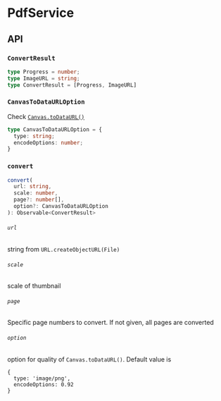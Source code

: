 # PdfService

## API
### `ConvertResult`
```typescript
type Progress = number;
type ImageURL = string;
type ConvertResult = [Progress, ImageURL]
```

### `CanvasToDataURLOption`
Check [`Canvas.toDataURL()`](https://developer.mozilla.org/en-US/docs/Web/API/HTMLCanvasElement/toDataURL)
```typescript
type CanvasToDataURLOption = {
  type: string;
  encodeOptions: number;
}
```
### `convert`
```typescript
convert(
  url: string,
  scale: number, 
  page?: number[],
  option?: CanvasToDataURLOption
): Observable<ConvertResult>
```
###### `url`
string from `URL.createObjectURL(File)`

###### `scale`
scale of thumbnail

###### `page`
Specific page numbers to convert. If not given, all pages are converted

###### `option`
option for quality of `Canvas.toDataURL()`. Default value is 
```
{
  type: 'image/png',
  encodeOptions: 0.92
}
```
